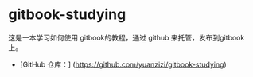 # gitbook-studying
这是一本学习如何使用 gitbook的教程，通过 github 来托管，发布到gitbook 上。

* [GitHub 仓库：] (https://github.com/yuanzizi/gitbook-studying)
